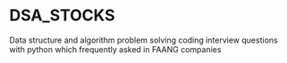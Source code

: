 # DSA_STOCKS
Data structure and algorithm problem solving coding interview questions with python which frequently asked in FAANG companies
